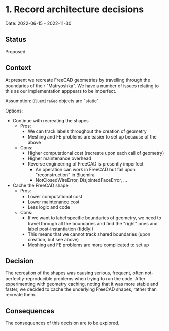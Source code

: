 # 1. Record architecture decisions

Date: 2022-06-15 - 2022-11-30

## Status

Proposed

## Context

At present we recreate FreeCAD geometries by travelling through the boundaries of their
"Matryoshka". We have a number of issues relating to this as our implementation apppears
 to be imperfect.

Assumption: `BluemiraGeo` objects are "static".

Options:
* Continue with recreating the shapes
    * Pros:
        * We can track labels throughout the creation of geometry
        * Meshing and FE problems are easier to set up because of the above
    * Cons:
        * Higher computational cost (recreate upon each call of geometry)
        * Higher maintenance overhead
        * Reverse engineering of FreeCAD is presently imperfect
            * An operation can work in FreeCAD but fail upon "reconstruction" in Bluemira
            * NotClosedWireError, DisjointedFaceError, ...
* Cache the FreeCAD shape
    * Pros:
        * Lower computational cost
        * Lower maintenance cost
        * Less logic and code
    * Cons:
        * If we want to label specific boundaries of geometry, we need to travel through
        all the boundaries and find the "right" ones and label post-instantiation (fiddly!)
        * This means that we cannot track shared boundaries (upon creation, but see above)
        * Meshing and FE problems are more complicated to set up

## Decision

The recreation of the shapes was causing serious, frequent, often not-perfectly-reproducible
problems when trying to run the code. After experimenting with geometry caching, noting that
it was more stable and faster, we decided to cache the underlying FreeCAD shapes, rather than
recreate them.

## Consequences

The consequences of this decision are to be explored.
